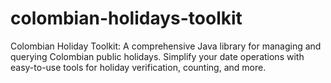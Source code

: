 # colombian-holidays-toolkit
Colombian Holiday Toolkit: A comprehensive Java library for managing and querying Colombian public holidays. Simplify your date operations with easy-to-use tools for holiday verification, counting, and more.
